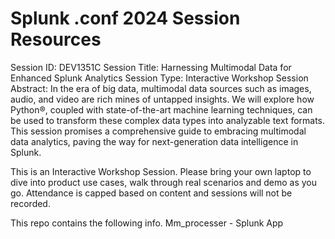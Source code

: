 # Splunk .conf 2024 Session Resources


Session ID: DEV1351C
Session Title:   Harnessing Multimodal Data for Enhanced Splunk Analytics
Session Type:   Interactive Workshop
Session Abstract:   In the era of big data, multimodal data sources such as images, audio, and video are rich mines of untapped insights. We will explore how Python®, coupled with state-of-the-art machine learning techniques, can be used to transform these complex data types into analyzable text formats. This session promises a comprehensive guide to embracing multimodal data analytics, paving the way for next-generation data intelligence in Splunk.

This is an Interactive Workshop Session. Please bring your own laptop to dive into product use cases, walk through real scenarios and demo as you go. Attendance is capped based on content and sessions will not be recorded.


This repo contains the following info.
Mm_processer - Splunk App
